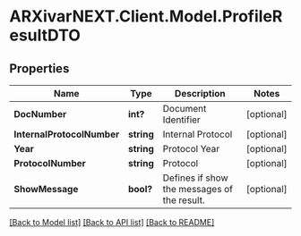# ARXivarNEXT.Client.Model.ProfileResultDTO
## Properties

Name | Type | Description | Notes
------------ | ------------- | ------------- | -------------
**DocNumber** | **int?** | Document Identifier | [optional] 
**InternalProtocolNumber** | **string** | Internal Protocol | [optional] 
**Year** | **string** | Protocol Year | [optional] 
**ProtocolNumber** | **string** | Protocol | [optional] 
**ShowMessage** | **bool?** | Defines if show the messages of the result. | [optional] 

[[Back to Model list]](../README.md#documentation-for-models) [[Back to API list]](../README.md#documentation-for-api-endpoints) [[Back to README]](../README.md)

